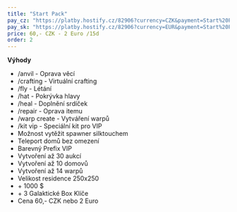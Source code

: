 ```yaml
---
title: "Start Pack"
pay_cz: "https://platby.hostify.cz/82906?currency=CZK&payment=Start%20Pack%20-%20CZ"
pay_sk: "https://platby.hostify.cz/82906?currency=EUR&payment=Start%20Pack%20-%20SK"
price: 60,- CZK - 2 Euro /15d
order: 2
---
```

**Výhody**
- /anvil - Oprava věcí
- /crafting - Virtuální crafting
- /fly - Létání
- /hat - Pokrývka hlavy
- /heal - Doplnění srdíček
- /repair - Oprava itemu
- /warp create - Vytváření warpů
- /kit vip - Speciální kit pro VIP
- Možnost vytěžit spawner silktouchem
- Teleport domů bez omezení
- Barevný Prefix <span class="text-warning fw-bold">VIP</span>
- Vytvoření až 30 aukcí
- Vytvoření až 10 domovů
- Vytvoření až 14 warpů
- Velikost residence 250x250
- <span class="fw-bold">+ 1000 $</span>
- <span class="fw-bold">+ 3 Galaktické Box Klíče</span>
- <span class="fw-bold">Cena 60,- CZK nebo 2 Euro</span>